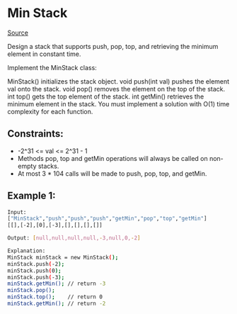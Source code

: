 # Min Stack
[Source](https://leetcode.com/problems/min-stack/)

Design a stack that supports push, pop, top, and retrieving the minimum element in constant time.

Implement the MinStack class:

MinStack() initializes the stack object.
void push(int val) pushes the element val onto the stack.
void pop() removes the element on the top of the stack.
int top() gets the top element of the stack.
int getMin() retrieves the minimum element in the stack.
You must implement a solution with O(1) time complexity for each function.

## Constraints:

 - -2^31 <= val <= 2^31 - 1
 - Methods pop, top and getMin operations will always be called on non-empty stacks.
 - At most 3 * 104 calls will be made to push, pop, top, and getMin.

## Example 1:
```sh
Input: 
["MinStack","push","push","push","getMin","pop","top","getMin"]
[[],[-2],[0],[-3],[],[],[],[]]

Output: [null,null,null,null,-3,null,0,-2]

Explanation: 
MinStack minStack = new MinStack();
minStack.push(-2);
minStack.push(0);
minStack.push(-3);
minStack.getMin(); // return -3
minStack.pop();
minStack.top();    // return 0
minStack.getMin(); // return -2
```


